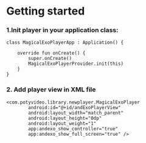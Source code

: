 # Getting started

### 1.Init player in your application class:

```
class MagicalExoPlayerApp : Application() {

    override fun onCreate() {
        super.onCreate()
        MagicalExoPlayerProvider.init(this)
    }
}
```

### 2. Add player view in XML file 

```
<com.potyvideo.library.newplayer.MagicalExoPlayer
        android:id="@+id/andExoPlayerView"
        android:layout_width="match_parent"
        android:layout_height="0dp"
        android:layout_weight="1"
        app:andexo_show_controller="true"
        app:andexo_show_full_screen="true" />
```

